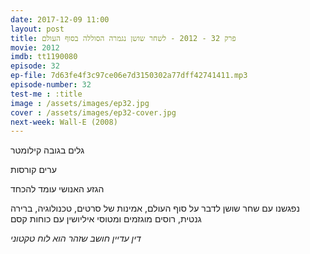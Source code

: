 ```yaml
---
date: 2017-12-09 11:00
layout: post
title: פרק 32 - 2012 - לשחר שושן נגמרה הסוללה בסוף העולם
movie: 2012
imdb: tt1190080
episode: 32
ep-file: 7d63fe4f3c97ce06e7d3150302a77dff42741411.mp3
episode-number: 32
test-me : :title
image : /assets/images/ep32.jpg
cover : /assets/images/ep32-cover.jpg
next-week: Wall-E (2008)
---
```


גלים בגובה קילומטר

ערים קורסות

הגזע האנושי עומד להכחד

נפגשנו עם שחר שושן לדבר על סוף העולם, אמינות של סרטים, טכנולוגיה, ברירה גנטית, רוסים מוגזמים ומטוסי איליושין עם כוחות קסם



*דין עדיין חושב שזהר הוא לוח טקטוני*



